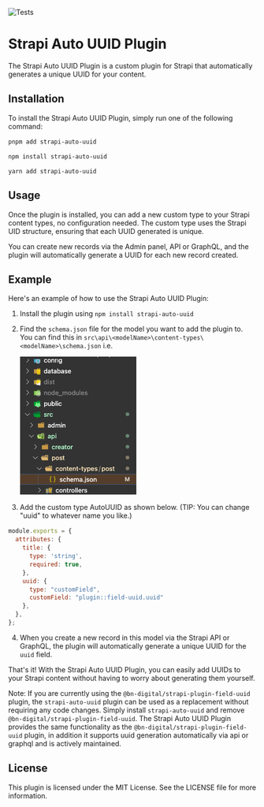 ![Tests](https://github.com/Cringe-Studio/strapi-auto-uuid/actions/workflows/main.yml/badge.svg)

# Strapi Auto UUID Plugin

The Strapi Auto UUID Plugin is a custom plugin for Strapi that automatically generates a unique UUID for your content.

## Installation

To install the Strapi Auto UUID Plugin, simply run one of the following command:

```
pnpm add strapi-auto-uuid
```
```
npm install strapi-auto-uuid
```
```
yarn add strapi-auto-uuid
```

## Usage

Once the plugin is installed, you can add a new custom type to your Strapi content types, no configuration needed. The custom type uses the Strapi UID structure, ensuring that each UUID generated is unique.

You can create new records via the Admin panel, API or GraphQL, and the plugin will automatically generate a UUID for each new record created.

## Example

Here's an example of how to use the Strapi Auto UUID Plugin:

1. Install the plugin using `npm install strapi-auto-uuid`
2. Find the `schema.json` file for the model you want to add the plugin to. You can find this in `src\api\<modelName>\content-types\<modelName>\schema.json` i.e.

      ![sample json schema file location](<Screen Shot 2023-12-07 at 12.27.39 AM.png> "Schema file location") 
3. Add the custom type AutoUUID as shown below. (TIP: You can change "uuid" to whatever name you like.)

```javascript
module.exports = {
  attributes: {
    title: {
      type: 'string',
      required: true,
    },
    uuid: {
      type: "customField",
      customField: "plugin::field-uuid.uuid"
    },
  },
};
```

4. When you create a new record in this model via the Strapi API or GraphQL, the plugin will automatically generate a unique UUID for the `uuid` field.

That's it! With the Strapi Auto UUID Plugin, you can easily add UUIDs to your Strapi content without having to worry about generating them yourself.


Note: If you are currently using the `@bn-digital/strapi-plugin-field-uuid` plugin, the `strapi-auto-uuid` plugin can be used as a replacement without requiring any code changes. Simply install `strapi-auto-uuid`  and remove `@bn-digital/strapi-plugin-field-uuid`. The Strapi Auto UUID Plugin provides the same functionality as the `@bn-digital/strapi-plugin-field-uuid` plugin, in addition it supports uuid generation automatically via api or graphql and is actively maintained.

## License
This plugin is licensed under the MIT License. See the LICENSE file for more information.
